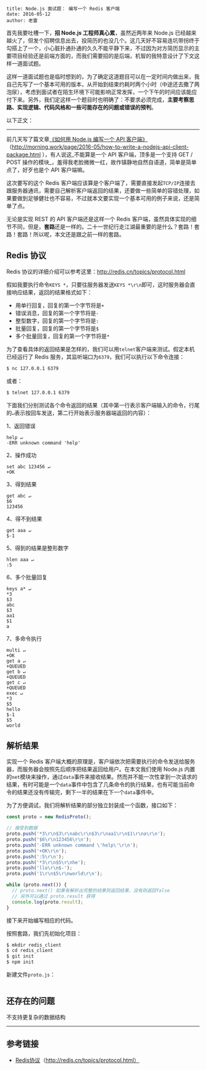```
title: Node.js 面试题： 编写一个 Redis 客户端
date: 2016-05-12
author: 老雷
```

首先我要吐槽一下，**招 Node.js 工程师真心累**，虽然近两年来 Node.js 已经越来越火了，但发个招聘信息出去，投简历的也没几个。这几天好不容易连坑带拐终于勾搭上了一个，小心脏扑通扑通的久久不能平静下来，不过因为对方简历显示的主要项目经验还是前端方面的，而我们需要招的是后端，机智的我特意设计了下文这样一道面试题。

这样一道面试题也是临时想到的，为了确定这道题目可以在一定时间内做出来，我自己先写了一个基本可用的版本，从开始到结束约耗时两个小时（中途还去撒了两泡尿），考虑到面试者在陌生环境下可能影响正常发挥，一个下午的时间应该能应付下来。另外，我们定这样一个题目时也明确了：不要求必须完成，**主要考察思路、实现逻辑、代码风格和一些可能存在的问题或错误的预判**。

以下正文：

-----

前几天写了篇文章[《如何用 Node.js 编写一个 API 客户端》](http://morning.work/page/2016-05/how-to-write-a-nodejs-api-client-package.html)（http://morning.work/page/2016-05/how-to-write-a-nodejs-api-client-package.html ），有人说这_不能算是一个 API 客户端，顶多是一个支持 GET / POST 操作的模块_，羞得我老脸微微一红，故作镇静地自然自语道，简单是简单点了，好歹也是个 API 客户端嘛。

这次要写的这个 Redis 客户端应该算是个客户端了，需要直接发起`TCP/IP`连接去跟服务器通讯，需要自己解析客户端返回的结果，还要做一些简单的容错处理，如果要做到足够健壮也不容易，不过就本文要实现一个基本可用的例子来说，还是简单了点。

无论是实现 REST 的 API 客户端还是这样一个 Redis 客户端，虽然具体实现的细节不同，但是，**套路**还是一样的。二十一世纪行走江湖最重要的是什么？套路！套路！套路！所以呢，本文还是跟之前一样的套路。


## Redis 协议

Redis 协议的详细介绍可以参考这里：http://redis.cn/topics/protocol.html

假如我要执行命令`KEYS *`，只要往服务器发送`KEYS *\r\n`即可，这时服务器会直接响应结果，返回的结果格式如下：

+ 用单行回复，回复的第一个字节将是`+`
+ 错误消息，回复的第一个字节将是`-`
+ 整型数字，回复的第一个字节将是`:`
+ 批量回复，回复的第一个字节将是`$`
+ 多个批量回复，回复的第一个字节将是`*`

为了查看具体的返回结果是怎样的，我们可以用`telnet`客户端来测试。假定本机已经运行了 Redis 服务，其监听端口为`6379`，我们可以执行以下命令连接：

```bash
$ nc 127.0.0.1 6379
```

或者：

```bash
$ telnet 127.0.0.1 6379
```

下面我们分别测试各个命令返回的结果（其中第一行表示客户端输入的命令，行尾的`↵`表示按回车发送，第二行开始表示服务器端返回的内容）：

1、返回错误

```
help ↵
-ERR unknown command 'help'
```

2、操作成功

```
set abc 123456 ↵
+OK
```

3、得到结果

```
get abc ↵
$6
123456
```

4、得不到结果

```
get aaa ↵
$-1
```

5、得到的结果是整形数字

```
hlen aaa ↵
:5
```

6、多个批量回复

```
keys a* ↵
*3
$3
abc
$3
aa1
$1
a
```

7、多命令执行

```
multi ↵
+OK
get a ↵
+QUEUED
get b ↵
+QUEUED
get c ↵
+QUEUED
exec ↵
*3
$5
hello
$-1
$5
world
```


## 解析结果

实现一个 Redis 客户端大概的原理是，客户端依次把需要执行的命令发送给服务器，而服务器会按照先后顺序把结果返回给用户。在本文我们使用 Node.js 内置的`net`模块来操作，通过`data`事件来接收结果。然而并不能一次性拿到一次请求的结果，有时可能是一个`data`事件中包含了几条命令的执行结果，也有可能当前命令的结果还没有传输完，剩下一半的结果在下一个`data`事件中。

为了方便调试，我们将解析结果的部分独立封装成一个函数，接口如下：

```javascript
const proto = new RedisProto();

// 接受到数据
proto.push('*3\r\n$3\r\nabc\r\n$3\r\naa1\r\n$1\r\na\r\n');
proto.push('$6\r\n123456\r\n');
proto.push('-ERR unknown command \'help\'\r\n');
proto.push('+OK\r\n');
proto.push(':5\r\n');
proto.push('*3\r\n$5\r\nhe');
proto.push('llo\r\n$-');
proto.push('1\r\n$5\r\nworld\r\n');

while (proto.next()) {
  // proto.next() 如果有解析出完整的结果则返回结果，没有则返回false
  // 另外可以通过 proto.result 获得
  console.log(proto.result);
}
```

接下来开始编写相应的代码。

按照套路，我们先初始化项目：

```bash
$ mkdir redis_client
$ cd redis_client
$ git init
$ npm init
```

新建文件`proto.js`：

```javascript

```


## 还存在的问题

不支持更复杂的数据结构


-----

## 参考链接

+ [Redis协议](http://redis.cn/topics/protocol.html)（http://redis.cn/topics/protocol.html）
